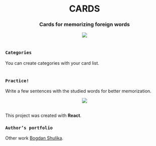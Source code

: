 <h1 align="center"> CARDS </h1>
<h3 align="center"> <b> Cards for memorizing foreign words </b> </h3>

<p align="center"> <img src="https://github.com/bodik87/clear-react/blob/develop/src/assets/images/Cards.png"/> </р>
<br>
<br>

### `Categories`
You can create categories with your card list.
<br>
<br>

### `Practice!`
Write a few sentences with the studied words for better memorization.

<p align="center"> <img src="https://github.com/bodik87/clear-react/blob/develop/src/assets/images/Practice.png"/> </р>
<br>
<br>

This project was created with <strong>React</strong>.

### `Author’s portfolio`
Other work [Bogdan Shulika](https://bodik87.github.io/index.html).
